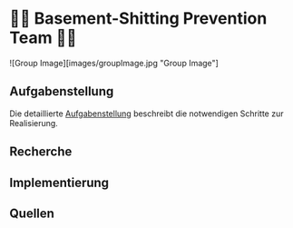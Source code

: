 # 🚫💩 Basement-Shitting Prevention Team 🚫💩

![Group Image][images/groupImage.jpg "Group Image"]

## Aufgabenstellung
Die detaillierte [Aufgabenstellung](TASK.md) beschreibt die notwendigen Schritte zur Realisierung.

## Recherche

## Implementierung

## Quellen
